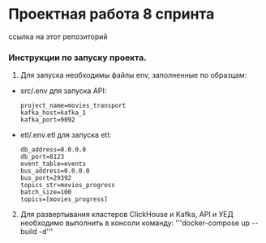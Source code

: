 # Проектная работа 8 спринта
ссылка на этот репозиторий

### Инструкции по запуску проекта.

1. Для запуска необходимы файлы env, заполненные по образцам:

* src/.env для запуска API:
  ```
  project_name=movies_transport
  kafka_host=kafka_1
  kafka_port=9092
  ```

* etl/.env.etl для запуска etl:
    ```
  db_address=0.0.0.0
  db_port=8123
  event_table=events
  bus_address=0.0.0.0
  bus_port=29392
  topics_str=movies_progress
  batch_size=100
  topics=[movies_progress]
  ```

2. Для развертывания кластеров ClickHouse и Kafka, API и УЕД необходимо выполнить в консоли команду:
   '''docker-compose up --build -d'''




